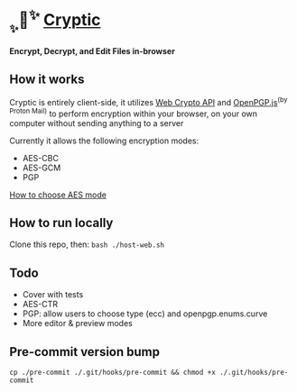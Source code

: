 # <sub><sub>✨</sub></sub>🔐<sup>✨</sup> [Cryptic](https://the-human-guy.github.io/cryptic)

**Encrypt, Decrypt, and Edit Files in-browser**

## How it works

Cryptic is entirely client-side, it utilizes [Web Crypto API](https://developer.mozilla.org/en-US/docs/Web/API/Web_Crypto_API) and [OpenPGP.js](https://openpgpjs.org/)<sup>(by Proton Mail)</sup> to perform encryption within your browser, on your own computer without sending anything to a server

Currently it allows the following encryption modes:

- AES-CBC
- AES-GCM
- PGP

[How to choose AES mode](https://stackoverflow.com/questions/1220751/how-to-choose-an-aes-encryption-mode-cbc-ecb-ctr-ocb-cfb)

## How to run locally

Clone this repo, then:
`bash ./host-web.sh`

## Todo

- Cover with tests
- AES-CTR
- PGP: allow users to choose type (ecc) and openpgp.enums.curve
- More editor & preview modes

## Pre-commit version bump
`cp ./pre-commit ./.git/hooks/pre-commit && chmod +x ./.git/hooks/pre-commit`
